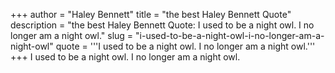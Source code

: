 +++
author = "Haley Bennett"
title = "the best Haley Bennett Quote"
description = "the best Haley Bennett Quote: I used to be a night owl. I no longer am a night owl."
slug = "i-used-to-be-a-night-owl-i-no-longer-am-a-night-owl"
quote = '''I used to be a night owl. I no longer am a night owl.'''
+++
I used to be a night owl. I no longer am a night owl.
